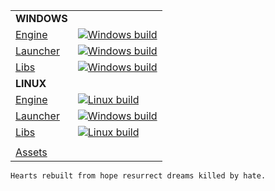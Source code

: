| | |
| --- | --- |
| **WINDOWS** |  |
| [Engine](https://github.com/mikejsavage/forksow)  | [![Windows build](https://ci.appveyor.com/api/projects/status/gm4uucsa58bpgx57?svg=true)](https://ci.appveyor.com/project/mikejsavage/forksow) |
| [Launcher](https://github.com/mikejsavage/forksow-launcher) | [![Windows build](https://ci.appveyor.com/api/projects/status/0xprq9d61lojw3yn?svg=true)](https://ci.appveyor.com/project/mikejsavage/forksow-launcher) |
| [Libs](https://github.com/mikejsavage/forksow-libs) | [![Windows build](https://ci.appveyor.com/api/projects/status/09ds7hu7mkhan9lk?svg=true)](https://ci.appveyor.com/project/mikejsavage/forksow-libs) |
| **LINUX** |  |
| [Engine](https://github.com/mikejsavage/forksow)  | [![Linux build](https://ci.appveyor.com/api/projects/status/5w58n5uk3dfekm1m?svg=true)](https://ci.appveyor.com/project/mikejsavage/forksow-g1fxg) |
| [Launcher](https://github.com/mikejsavage/forksow-launcher) | [![Windows build](https://ci.appveyor.com/api/projects/status/0xprq9d61lojw3yn?svg=true)](https://ci.appveyor.com/project/mikejsavage/forksow-launcher) |
| [Libs](https://github.com/mikejsavage/forksow-libs) | [![Linux build](https://ci.appveyor.com/api/projects/status/3f2klr95870lfxhg?svg=true)](https://ci.appveyor.com/project/mikejsavage/forksow-libs-1j5tj) |
| | |
| [Assets](https://github.com/mikejsavage/forksow-assets) |  |


`Hearts rebuilt from hope resurrect dreams killed by hate.`